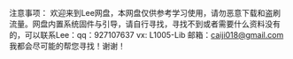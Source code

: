 注意事项：
欢迎来到Lee网盘，本网盘仅供参考学习使用，请勿恶意下载和盗刷流量。网盘内置系统固件与引导，请自行寻找，寻找不到或者需要什么资料没有的，可以联系Lee：qq：927107637 vx: L1005-Lib 邮箱：caiji018@gmail.com 我都会尽可能的帮您寻找！谢谢！
